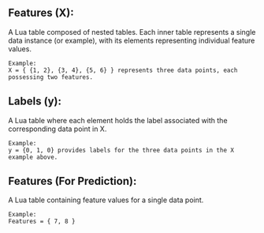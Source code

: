 ## Features (X):

A Lua table composed of nested tables. Each inner table represents a single data instance (or example), with its elements representing individual feature values.
```
Example: 
X = { {1, 2}, {3, 4}, {5, 6} } represents three data points, each possessing two features.

```
## Labels (y):

A Lua table where each element holds the label associated with the corresponding data point in X.
```
Example: 
y = {0, 1, 0} provides labels for the three data points in the X example above.
```
## Features (For Prediction):
A Lua table containing feature values for a single data point.
```
Example: 
Features = { 7, 8 }

